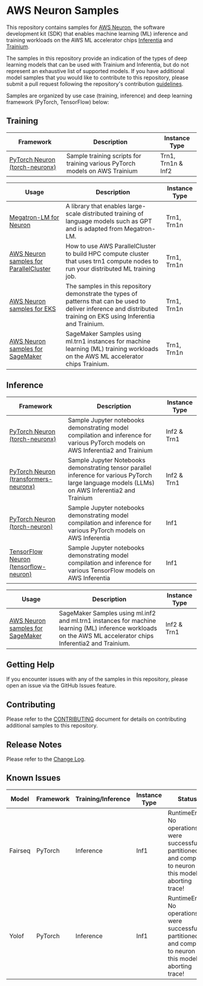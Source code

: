 # AWS Neuron Samples

This repository contains samples for [AWS Neuron](https://aws.amazon.com/machine-learning/neuron/), the software development kit (SDK) that enables machine learning (ML) inference and training workloads on the AWS ML accelerator chips [Inferentia](https://aws.amazon.com/machine-learning/inferentia/) and [Trainium](https://aws.amazon.com/machine-learning/trainium/).

The samples in this repository provide an indication of the types of deep learning models that can be used with Trainium and Inferentia, but do not represent an exhaustive list of supported models. If you have additional model samples that you would like to contribute to this repository, please submit a pull request following the repository's contribution [guidelines](CONTRIBUTING.md).

Samples are organized by use case (training, inference) and deep learning framework (PyTorch, TensorFlow) below:

## Training

| Framework | Description | Instance Type |
| --- | --- | --- |
| [PyTorch Neuron (torch-neuronx)](torch-neuronx/README.md#training) | Sample training scripts for training various PyTorch models on AWS Trainium | Trn1, Trn1n & Inf2 |

| Usage | Description | Instance Type |
| --- | --- | --- |
| [Megatron-LM for Neuron](https://github.com/aws-neuron/aws-neuron-reference-for-megatron-lm) | A library that enables large-scale distributed training of language models such as GPT and is adapted from Megatron-LM. | Trn1, Trn1n |
| [AWS Neuron samples for ParallelCluster](https://github.com/aws-neuron/aws-neuron-parallelcluster-samples) | How to use AWS ParallelCluster to build HPC compute cluster that uses trn1 compute nodes to run your distributed ML training job.  | Trn1, Trn1n |
| [AWS Neuron samples for EKS](https://github.com/aws-neuron/aws-neuron-eks-samples) | The samples in this repository demonstrate the types of patterns that can be used to deliver inference and distributed training on EKS using Inferentia and Trainium. | Trn1, Trn1n |
| [AWS Neuron samples for SageMaker](https://github.com/aws-neuron/aws-neuron-sagemaker-samples) | SageMaker Samples using ml.trn1 instances for machine learning (ML) training workloads on the AWS ML accelerator chips Trainium. | Trn1, Trn1n |


## Inference

| Framework | Description | Instance Type |
| --- | --- | --- |
| [PyTorch Neuron (torch-neuronx)](torch-neuronx/README.md#inference) | Sample Jupyter notebooks demonstrating model compilation and inference for various PyTorch models on AWS Inferentia2 and Trainium | Inf2 & Trn1 |
| [PyTorch Neuron (transformers-neuronx)](torch-neuronx/transformers-neuronx) | Sample Jupyter Notebooks demonstrating tensor parallel inference for various PyTorch large language models (LLMs) on AWS Inferentia2 and Trainium | Inf2 & Trn1 |
| [PyTorch Neuron (torch-neuron)](torch-neuron) | Sample Jupyter notebooks demonstrating model compilation and inference for various PyTorch models on AWS Inferentia | Inf1 |
| [TensorFlow Neuron (tensorflow-neuron)](tensorflow-neuron) | Sample Jupyter notebooks demonstrating model compilation and inference for various TensorFlow models on AWS Inferentia | Inf1 |

| Usage | Description | Instance Type |
| --- | --- | --- |
| [AWS Neuron samples for SageMaker](https://github.com/aws-neuron/aws-neuron-sagemaker-samples) | SageMaker Samples using ml.inf2 and ml.trn1 instances for machine learning (ML) inference workloads on the AWS ML accelerator chips Inferentia2 and Trainium.  | Inf2 & Trn1 |


## Getting Help

If you encounter issues with any of the samples in this repository, please open an issue via the GitHub Issues feature.

## Contributing

Please refer to the [CONTRIBUTING](CONTRIBUTING.md) document for details on contributing additional samples to this repository.


## Release Notes

Please refer to the [Change Log](releasenotes.md).

## Known Issues

| Model | Framework | Training/Inference | Instance Type | Status |
| --- | --- | --- | --- | --- |
| Fairseq | PyTorch | Inference | Inf1 | RuntimeError: No operations were successfully partitioned and compiled to neuron for this model - aborting trace! |
| Yolof | PyTorch | Inference | Inf1 | RuntimeError: No operations were successfully partitioned and compiled to neuron for this model - aborting trace! |

